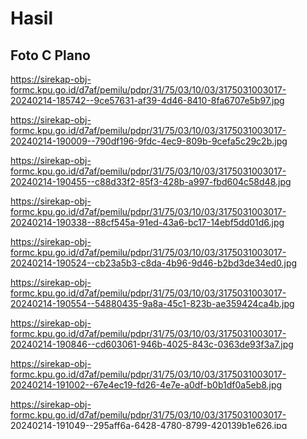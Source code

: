 # Hasil

## Foto C Plano

https://sirekap-obj-formc.kpu.go.id/d7af/pemilu/pdpr/31/75/03/10/03/3175031003017-20240214-185742--9ce57631-af39-4d46-8410-8fa6707e5b97.jpg

https://sirekap-obj-formc.kpu.go.id/d7af/pemilu/pdpr/31/75/03/10/03/3175031003017-20240214-190009--790df196-9fdc-4ec9-809b-9cefa5c29c2b.jpg

https://sirekap-obj-formc.kpu.go.id/d7af/pemilu/pdpr/31/75/03/10/03/3175031003017-20240214-190455--c88d33f2-85f3-428b-a997-fbd604c58d48.jpg

https://sirekap-obj-formc.kpu.go.id/d7af/pemilu/pdpr/31/75/03/10/03/3175031003017-20240214-190338--88cf545a-91ed-43a6-bc17-14ebf5dd01d6.jpg

https://sirekap-obj-formc.kpu.go.id/d7af/pemilu/pdpr/31/75/03/10/03/3175031003017-20240214-190524--cb23a5b3-c8da-4b96-9d46-b2bd3de34ed0.jpg

https://sirekap-obj-formc.kpu.go.id/d7af/pemilu/pdpr/31/75/03/10/03/3175031003017-20240214-190554--54880435-9a8a-45c1-823b-ae359424ca4b.jpg

https://sirekap-obj-formc.kpu.go.id/d7af/pemilu/pdpr/31/75/03/10/03/3175031003017-20240214-190846--cd603061-946b-4025-843c-0363de93f3a7.jpg

https://sirekap-obj-formc.kpu.go.id/d7af/pemilu/pdpr/31/75/03/10/03/3175031003017-20240214-191002--67e4ec19-fd26-4e7e-a0df-b0b1df0a5eb8.jpg

https://sirekap-obj-formc.kpu.go.id/d7af/pemilu/pdpr/31/75/03/10/03/3175031003017-20240214-191049--295aff6a-6428-4780-8799-420139b1e626.jpg

https://sirekap-obj-formc.kpu.go.id/d7af/pemilu/pdpr/31/75/03/10/03/3175031003017-20240214-191118--7cc534b3-439c-480e-b53c-64fcd62760d9.jpg

https://sirekap-obj-formc.kpu.go.id/d7af/pemilu/pdpr/31/75/03/10/03/3175031003017-20240214-191156--106f8c22-79d0-45c9-833f-686bff8eb853.jpg

https://sirekap-obj-formc.kpu.go.id/d7af/pemilu/pdpr/31/75/03/10/03/3175031003017-20240214-191305--a0a2bcbb-49dc-4e75-bb8a-71869527bf0a.jpg

https://sirekap-obj-formc.kpu.go.id/d7af/pemilu/pdpr/31/75/03/10/03/3175031003017-20240214-191335--075beddf-3443-416a-a37f-d4043c0a4cb2.jpg

https://sirekap-obj-formc.kpu.go.id/d7af/pemilu/pdpr/31/75/03/10/03/3175031003017-20240214-191515--c0323851-db4a-48a2-a597-1dee1824ab5b.jpg

https://sirekap-obj-formc.kpu.go.id/d7af/pemilu/pdpr/31/75/03/10/03/3175031003017-20240214-191710--ae127182-b5ed-4a96-a76f-31b2e86580d8.jpg

https://sirekap-obj-formc.kpu.go.id/d7af/pemilu/pdpr/31/75/03/10/03/3175031003017-20240214-191817--e9006b8c-b3e8-4f9f-bb50-dfd3aef2cef0.jpg

https://sirekap-obj-formc.kpu.go.id/d7af/pemilu/pdpr/31/75/03/10/03/3175031003017-20240214-191912--ef73df7c-315f-44b9-afa4-df06bb392c15.jpg

https://sirekap-obj-formc.kpu.go.id/d7af/pemilu/pdpr/31/75/03/10/03/3175031003017-20240214-191950--be5e8f88-ebf2-4b50-9fd9-f2a0b7c4ad2e.jpg

https://sirekap-obj-formc.kpu.go.id/d7af/pemilu/pdpr/31/75/03/10/03/3175031003017-20240214-202056--3970ba17-5fcb-41e2-a377-84238f756358.jpg

https://sirekap-obj-formc.kpu.go.id/d7af/pemilu/pdpr/31/75/03/10/03/3175031003017-20240214-192453--02aa86c6-bc49-470b-8dfb-d5a1a3467118.jpg


## Metadata

| Key        | Value               |
| ---------- | ------------------- |
| Time Stamp | 2024-02-17 13:05:41 |
| Kode Dapil | 3101                |



